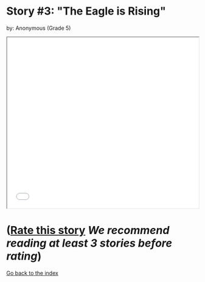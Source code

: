 # Story #3: "The Eagle is Rising"
by: Anonymous (Grade 5)


<iframe src="../stories/03_The eagle rising.html" height="450px" width="100%"> </iframe>

# ([Rate this story](https://forms.gle/zbTTGuidhwvabMLT9) *We recommend reading at least 3 stories before rating*)

[Go back to the index](../index.md)

